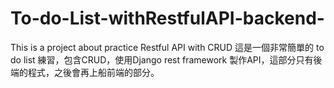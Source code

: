 # To-do-List-withRestfulAPI-backend-
This is a project about practice Restful API with CRUD
這是一個非常簡單的 to do list 練習，包含CRUD，使用Django rest framework 製作API，這部分只有後端的程式，之後會再上船前端的部分。
